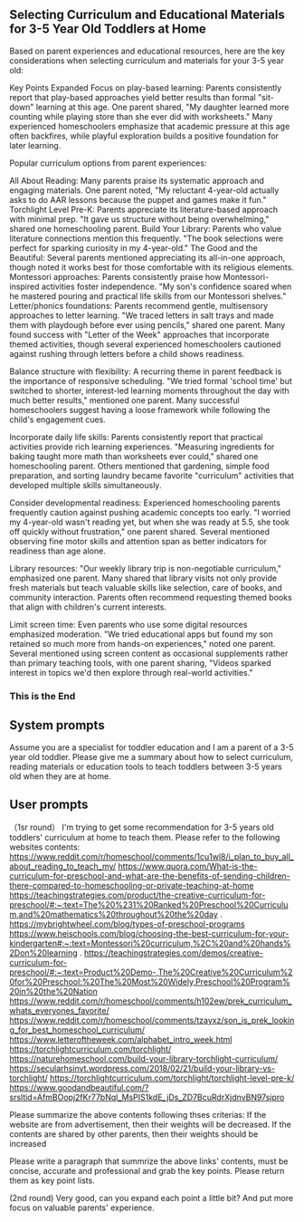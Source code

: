 ## Selecting Curriculum and Educational Materials for 3-5 Year Old Toddlers at Home

Based on parent experiences and educational resources, here are the key considerations when selecting curriculum and materials for your 3-5 year old:

Key Points Expanded
Focus on play-based learning: Parents consistently report that play-based approaches yield better results than formal "sit-down" learning at this age. One parent shared, "My daughter learned more counting while playing store than she ever did with worksheets." Many experienced homeschoolers emphasize that academic pressure at this age often backfires, while playful exploration builds a positive foundation for later learning.

Popular curriculum options from parent experiences:

All About Reading: Many parents praise its systematic approach and engaging materials. One parent noted, "My reluctant 4-year-old actually asks to do AAR lessons because the puppet and games make it fun."
Torchlight Level Pre-K: Parents appreciate its literature-based approach with minimal prep. "It gave us structure without being overwhelming," shared one homeschooling parent.
Build Your Library: Parents who value literature connections mention this frequently. "The book selections were perfect for sparking curiosity in my 4-year-old."
The Good and the Beautiful: Several parents mentioned appreciating its all-in-one approach, though noted it works best for those comfortable with its religious elements.
Montessori approaches: Parents consistently praise how Montessori-inspired activities foster independence. "My son's confidence soared when he mastered pouring and practical life skills from our Montessori shelves."
Letter/phonics foundations: Parents recommend gentle, multisensory approaches to letter learning. "We traced letters in salt trays and made them with playdough before ever using pencils," shared one parent. Many found success with "Letter of the Week" approaches that incorporate themed activities, though several experienced homeschoolers cautioned against rushing through letters before a child shows readiness.

Balance structure with flexibility: A recurring theme in parent feedback is the importance of responsive scheduling. "We tried formal 'school time' but switched to shorter, interest-led learning moments throughout the day with much better results," mentioned one parent. Many successful homeschoolers suggest having a loose framework while following the child's engagement cues.

Incorporate daily life skills: Parents consistently report that practical activities provide rich learning experiences. "Measuring ingredients for baking taught more math than worksheets ever could," shared one homeschooling parent. Others mentioned that gardening, simple food preparation, and sorting laundry became favorite "curriculum" activities that developed multiple skills simultaneously.

Consider developmental readiness: Experienced homeschooling parents frequently caution against pushing academic concepts too early. "I worried my 4-year-old wasn't reading yet, but when she was ready at 5.5, she took off quickly without frustration," one parent shared. Several mentioned observing fine motor skills and attention span as better indicators for readiness than age alone.

Library resources: "Our weekly library trip is non-negotiable curriculum," emphasized one parent. Many shared that library visits not only provide fresh materials but teach valuable skills like selection, care of books, and community interaction. Parents often recommend requesting themed books that align with children's current interests.

Limit screen time: Even parents who use some digital resources emphasized moderation. "We tried educational apps but found my son retained so much more from hands-on experiences," noted one parent. Several mentioned using screen content as occasional supplements rather than primary teaching tools, with one parent sharing, "Videos sparked interest in topics we'd then explore through real-world activities."

### This is the End

## System prompts
Assume you are a specialist for toddler education and I am a parent of a 3-5 year old toddler. Please give me a summary about how to select curriculum, reading materials or education tools to teach toddlers between 3-5 years old when they are at home.

## User prompts
（1sr round）
I'm trying to get some recommendation for 3-5 years old toddlers' curriculum at home to teach them. Please refer to the following websites contents:
https://www.reddit.com/r/homeschool/comments/1cu1wl8/i_plan_to_buy_all_about_reading_to_teach_my/ 
https://www.quora.com/What-is-the-curriculum-for-preschool-and-what-are-the-benefits-of-sending-children-there-compared-to-homeschooling-or-private-teaching-at-home 
https://teachingstrategies.com/product/the-creative-curriculum-for-preschool/#:~:text=The%20%231%20Ranked%20Preschool%20Curriculum,and%20mathematics%20throughout%20the%20day .
https://mybrightwheel.com/blog/types-of-preschool-programs 
https://www.heischools.com/blog/choosing-the-best-curriculum-for-your-kindergarten#:~:text=Montessori%20curriculum,%2C%20and%20hands%2Don%20learning .
https://teachingstrategies.com/demos/creative-curriculum-for-preschool/#:~:text=Product%20Demo-,The%20Creative%20Curriculum%20for%20Preschool:%20The%20Most%20Widely,Preschool%20Program%20in%20the%20Nation 
https://www.reddit.com/r/homeschool/comments/h102ew/prek_curriculum_whats_everyones_favorite/ 
https://www.reddit.com/r/homeschool/comments/tzayxz/son_is_prek_looking_for_best_homeschool_curriculum/ 
https://www.letteroftheweek.com/alphabet_intro_week.html 
https://torchlightcurriculum.com/torchlight/ 
https://naturehomeschool.com/build-your-library-torchlight-curriculum/ 
https://secularhsinvt.wordpress.com/2018/02/21/build-your-library-vs-torchlight/ 
https://torchlightcurriculum.com/torchlight/torchlight-level-pre-k/ 
https://www.goodandbeautiful.com/?srsltid=AfmBOopj2fKr77bNql_MsPIS1kdE_jDs_ZD7BcuRdrXjdnvBN97sjpro 

Please summarize the above contents following thses criterias:
If the website are from advertisement, then their weights will be decreased. If the contents are shared by other parents, then their weights should be increased

Please write a paragraph that summrize the above links' contents, must be concise, accurate and professional and grab the key points. Please return them as key point lists.

(2nd round)
Very good, can you expand each point a little bit? And put more focus on valuable parents' experience.
